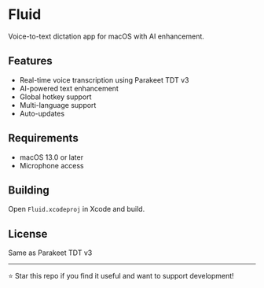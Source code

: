 # Fluid

Voice-to-text dictation app for macOS with AI enhancement.

## Features

- Real-time voice transcription using Parakeet TDT v3
- AI-powered text enhancement
- Global hotkey support
- Multi-language support
- Auto-updates

## Requirements

- macOS 13.0 or later
- Microphone access

## Building

Open `Fluid.xcodeproj` in Xcode and build.

## License

Same as Parakeet TDT v3

---

⭐ Star this repo if you find it useful and want to support development!
